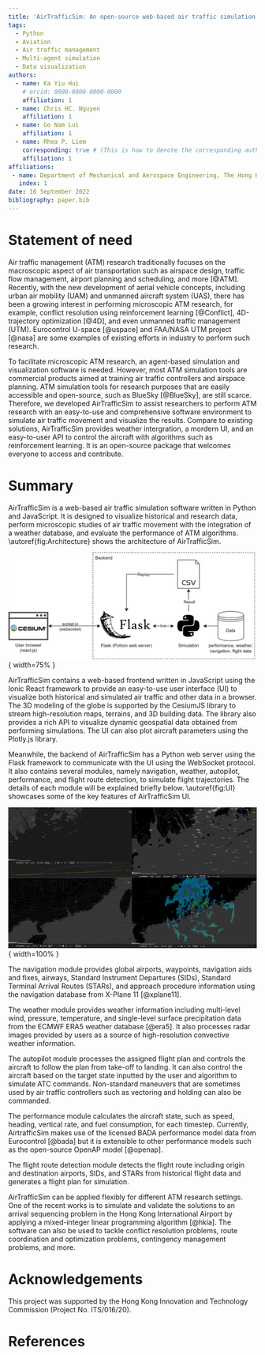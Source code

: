 ```yaml
---
title: 'AirTrafficSim: An open-source web-based air traffic simulation platform.'
tags:
  - Python
  - Aviation
  - Air traffic management
  - Multi-agent simulation
  - Data visualization
authors:
  - name: Ka Yiu Hui
    # orcid: 0000-0000-0000-0000
    affiliation: 1
  - name: Chris HC. Nguyen
    affiliation: 1
  - name: Go Nam Lui
    affiliation: 1
  - name: Rhea P. Liem
    corresponding: true # (This is how to denote the corresponding author)
    affiliation: 1
affiliations:
 - name: Department of Mechanical and Aerospace Engineering, The Hong Kong University of Science and Technology, Hong Kong SAR
   index: 1
date: 16 September 2022
bibliography: paper.bib
---
```


# Statement of need

Air traffic management (ATM) research traditionally focuses on the macroscopic aspect of air transportation such as airspace design, traffic flow management, airport planning and scheduling, and more [@ATM]. Recently, with the new development of aerial vehicle concepts, including urban air mobility (UAM) and unmanned aircraft system (UAS), there has been a growing interest in performing microscopic ATM research, for example, conflict resolution using reinforcement learning [@Conflict], 4D-trajectory optimization [@4D], and even unmanned traffic management (UTM). Eurocontrol U-space [@uspace] and FAA/NASA UTM project [@nasa] are some examples of existing efforts in industry to perform such research. 

To facilitate microscopic ATM research, an agent-based simulation and visualization software is needed. However, most ATM simulation tools are commercial products aimed at training air traffic controllers and airspace planning. ATM simulation tools for research purposes that are easily accessible and open-source, such as BlueSky [@BlueSky], are still scarce. Therefore, we developed AirTrafficSim to assist researchers to perform ATM research with an easy-to-use and comprehensive software environment to simulate air traffic movement and visualize the results. Compare to existing solutions, AirTrafficSim provides weather intergration, a mordern UI, and an easy-to-user API to control the aircraft with algorithms such as reinforcement learning. It is an open-source package that welcomes everyone to access and contribute.

# Summary

AirTrafficSim is a web-based air traffic simulation software written in Python and JavaScript. It is designed to visualize historical and research data, perform microscopic studies of air traffic movement with the integration of a weather database, and evaluate the performance of ATM algorithms. \autoref{fig:Architecture} shows the architecture of AirTrafficSim.

![Architecture of AirTrafficSim.\label{fig:Architecture}](figures/Architecture.png){ width=75% }

AirTrafficSim contains a web-based frontend written in JavaScript using the Ionic React framework to provide an easy-to-use user interface (UI) to visualize both historical and simulated air traffic and other data in a browser. The 3D modeling of the globe is supported by the CesiumJS library to stream high-resolution maps, terrains, and 3D building data. The library also provides a rich API to visualize dynamic geospatial data obtained from performing simulations. The UI can also plot aircraft parameters using the Plotly.js library. 

Meanwhile, the backend of AirTrafficSim has a Python web server using the Flask framework to communicate with the UI using the WebSocket protocol. It also contains several modules, namely navigation, weather, autopilot, performance, and flight route detection, to simulate flight trajectories. The details of each module will be explained briefly below. \autoref{fig:UI} showcases some of the key features of AirTrafficSim UI.

![UI of AirTrafficSim showcasing different features. (Upper left: Fuel consumption of simulated flight. Upper right: Navigation waypoints. Lower left: ECMWF ERA5 Wind data. Lower right: 256km weather radar image from the Hong Kong Observatory (HKO).)\label{fig:UI}](figures/UI.png){ width=100% }

The navigation module provides global airports, waypoints, navigation aids and fixes, airways, Standard Instrument Departures (SIDs), Standard Terminal Arrival Routes (STARs), and approach procedure information using the navigation database from X-Plane 11 [@xplane11]. 

The weather module provides weather information including multi-level wind, pressure, temperature, and single-level surface precipitation data from the ECMWF ERA5 weather database [@era5]. It also processes radar images provided by users as a source of high-resolution convective weather information.

The autopilot module processes the assigned flight plan and controls the aircraft to follow the plan from take-off to landing. It can also control the aircraft based on the target state inputted by the user and algorithm to simulate ATC commands. Non-standard maneuvers that are sometimes used by air traffic controllers such as vectoring and holding can also be commanded.

The performance module calculates the aircraft state, such as speed, heading, vertical rate, and fuel consumption, for each timestep. Currently, AirtrafficSim makes use of the licensed BADA performance model data from Eurocontrol [@bada] but it is extensible to other performance models such as the open-source OpenAP model [@openap].

The flight route detection module detects the flight route including origin and destination airports, SIDs, and STARs from historical flight data and generates a flight plan for simulation.

AirTrafficSim can be applied flexibly for different ATM research settings. One of the recent works is to simulate and validate the solutions to an arrival sequencing problem in the Hong Kong International Airport by applying a mixed-integer linear programming algorithm [@hkia]. The software can also be used to tackle conflict resolution problems, route coordination and optimization problems, contingency management problems, and more.

# Acknowledgements

This project was supported by the Hong Kong Innovation and Technology Commission (Project No. ITS/016/20).

# References